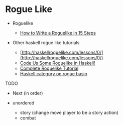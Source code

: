 # Rogue Like

- Roguelike
  - [How to Write a Roguelike in 15 Steps](http://www.roguebasin.com/index.php?title=How_to_Write_a_Roguelike_in_15_Steps)

- Other haskell rogue like tutorials
  - [http://haskellroguelike.com/lessons/0/](http://haskellroguelike.com/lessons/0/)
  - [Code Us Some Roguelike in Haskell!](http://jamiltron.com/2012/07/Code_Us_Some_Roguelike_in_Haskell.html)
  - [Complete Roguelike Tutorial](https://lokathor.gitbooks.io/using-haskell/content/roguelike/)
  - [Haskell category on rogue basin](http://www.roguebasin.com/index.php?title=Haskell)


TODO
 - Next (in order)

 - unordered
   - story (change move player to be a story action)
   - combat
